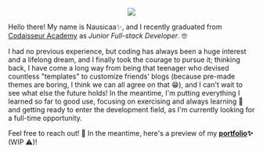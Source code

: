 <p align="center">
  <img src="https://github.com/n-lusano/nlusano/blob/master/nl.png">
</p>

Hello there! My name is Nausicaa:sparkles:, and I recently graduated from [Codaisseur Academy](https://codaisseur.com/) as _Junior Full-stack Developer_. :nerd_face:

I had no previous experience, but coding has always been a huge interest and a lifelong dream, and I finally took the courage to pursue it; thinking back, I have come a long way from being that teenager who devised countless "templates" to customize friends' blogs (because pre-made themes are boring, I think we can all agree on that :grin:), and I can't wait to see what else the future holds! In the meantime, I'm putting everything I learned so far to good use, focusing on exercising and always learning :seedling: and getting ready to enter the development field, as I'm currently looking for a full-time opportunity.

Feel free to reach out! :wave: In the meantime, here's a preview of my **[portfolio](https://nlusano.netlify.app/):sparkles:** (WIP :warning:)!
